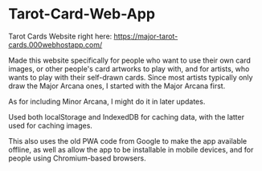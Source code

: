 # Tarot-Card-Web-App
Tarot Cards
Website right here:
https://major-tarot-cards.000webhostapp.com/

Made this website specifically for people who want to use their own card images, or other people's card artworks to play with, and for artists, who wants to play with their self-drawn cards. Since most artists typically only draw the Major Arcana ones, I started with the Major Arcana first.

As for including Minor Arcana, I might do it in later updates.

Used both localStorage and IndexedDB for caching data, with the latter used for caching images.

This also uses the old PWA code from Google to make the app available offline, as well as allow the app to be installable in mobile devices, and for people using Chromium-based browsers.
